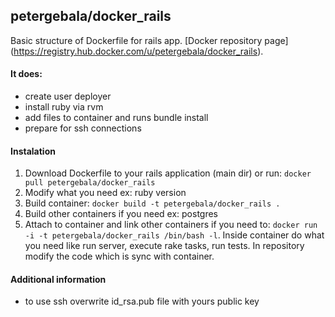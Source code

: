 ## petergebala/docker_rails

Basic structure of Dockerfile for rails app.
[Docker repository page] (https://registry.hub.docker.com/u/petergebala/docker_rails).

#### It does:

- create user deployer
- install ruby via rvm
- add files to container and runs bundle install
- prepare for ssh connections

#### Instalation

1. Download Dockerfile to your rails application (main dir) or run: `docker pull petergebala/docker_rails`
2. Modify what you need ex: ruby version
3. Build container: `docker build -t petergebala/docker_rails .`
4. Build other containers if you need ex: postgres
5. Attach to container and link other containers if you need to: `docker run -i -t petergebala/docker_rails /bin/bash -l`. 
   Inside container do what you need like run server, execute rake tasks, run tests. In repository modify the code which is sync with container.

#### Additional information

- to use ssh overwrite id_rsa.pub file with yours public key
